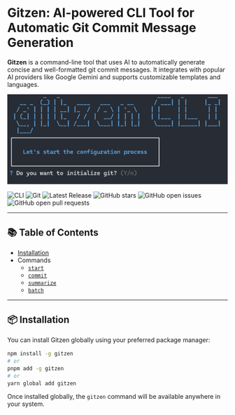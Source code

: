 # Gitzen: AI-powered CLI Tool for Automatic Git Commit Message Generation

**Gitzen** is a command-line tool that uses AI to automatically generate concise and well-formatted git commit messages. It integrates with popular AI providers like Google Gemini and supports customizable templates and languages.

![gitzen](./docs/gitzen_2.png)

<p align="left">
  <img src="https://img.shields.io/badge/CLI-gitzen-blue?style=for-the-badge&logo=command-line&logoColor=white" alt="CLI" />
  <img src="https://img.shields.io/badge/Git-F05032?style=for-the-badge&logo=git&logoColor=white" alt="Git" />
  <img src="https://img.shields.io/github/v/release/JorgeRosbel/gitzen?style=for-the-badge&logo=github&logoColor=white" alt="Latest Release" />

  <img src="https://img.shields.io/github/stars/JorgeRosbel/gitzen?style=for-the-badge&logo=github&logoColor=white" alt="GitHub stars" />
  <img src="https://img.shields.io/github/issues-raw/JorgeRosbel/gitzen?style=for-the-badge&logo=github&logoColor=white" alt="GitHub open issues" />
  <img src="https://img.shields.io/github/issues-pr-raw/JorgeRosbel/gitzen?style=for-the-badge&logo=github&logoColor=white" alt="GitHub open pull requests" />
</p>

---

## 📚 Table of Contents

* [Installation](#-installation)
* Commands
  * [`start`](./docs/start.md)
  * [`commit`](./docs/commit.md)
  * [`summarize`](./docs/summarize.md)
  * [`batch`](./docs/batch.md)
---

## 📦 Installation

You can install Gitzen globally using your preferred package manager:

```bash
npm install -g gitzen
# or
pnpm add -g gitzen
# or
yarn global add gitzen
```

Once installed globally, the `gitzen` command will be available anywhere in your system.

